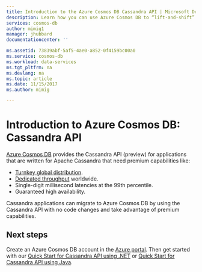 ```yaml
---
title: Introduction to the Azure Cosmos DB Cassandra API | Microsoft Docs
description: Learn how you can use Azure Cosmos DB to “lift-and-shift” existing applications and build new applications using Cassandra API using the Cassandra drivers and CQL you're already familar with. 
services: cosmos-db
author: mimig1
manager: jhubbard
documentationcenter: ''

ms.assetid: 73839abf-5af5-4ae0-a852-0f4159bc00a0
ms.service: cosmos-db
ms.workload: data-services
ms.tgt_pltfrm: na
ms.devlang: na
ms.topic: article
ms.date: 11/15/2017
ms.author: mimig

---
```


# Introduction to Azure Cosmos DB: Cassandra API

[Azure Cosmos DB](introduction.md) provides the Cassandra API (preview) for applications that are written for Apache Cassandra that need premium capabilities like:

* [Turnkey global distribution](distribute-data-globally.md).
* [Dedicated throughput](partition-data.md) worldwide.
* Single-digit millisecond latencies at the 99th percentile.
* Guaranteed high availability.

Cassandra applications can migrate to Azure Cosmos DB by using the Cassandra API with no code changes and take advantage of premium capabilities.

## Next steps

Create an Azure Cosmos DB account in the [Azure portal](https://portal.azure.com). Then get started with our [Quick Start for Cassandra API using .NET](create-cassandra-dotnet.md) or [Quick Start for Cassandra API using Java](create-cassandra-java.md).